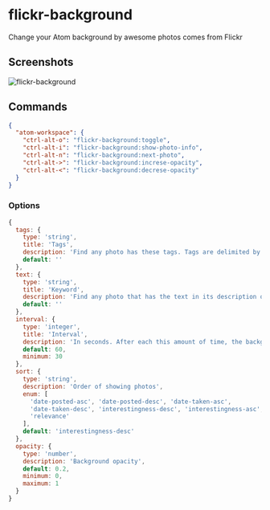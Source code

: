 # flickr-background

Change your Atom background by awesome photos comes from Flickr

## Screenshots

![flickr-background](https://raw.githubusercontent.com/thenewvu/atom-flickr-background/master/screenshots/Screenshot-2016-05-29-12-04-16.png "flickr-background")

## Commands

```json
{
  "atom-workspace": {
    "ctrl-alt-o": "flickr-background:toggle",
    "ctrl-alt-i": "flickr-background:show-photo-info",
    "ctrl-alt-n": "flickr-background:next-photo",
    "ctrl-alt->": "flickr-background:increse-opacity",
    "ctrl-alt-<": "flickr-background:decrese-opacity"
  }
}
```

### Options

```javascript
{
  tags: {
    type: 'string',
    title: 'Tags',
    description: 'Find any photo has these tags. Tags are delimited by commas.',
    default: ''
  },
  text: {
    type: 'string',
    title: 'Keyword',
    description: 'Find any photo that has the text in its description or title',
    default: ''
  },
  interval: {
    type: 'integer',
    title: 'Interval',
    description: 'In seconds. After each this amount of time, the background will change to a new photo',
    default: 60,
    minimum: 30
  },
  sort: {
    type: 'string',
    description: 'Order of showing photos',
    enum: [
      'date-posted-asc', 'date-posted-desc', 'date-taken-asc',
      'date-taken-desc', 'interestingness-desc', 'interestingness-asc',
      'relevance'
    ],
    default: 'interestingness-desc'
  },
  opacity: {
    type: 'number',
    description: 'Background opacity',
    default: 0.2,
    minimum: 0,
    maximum: 1
  }
}
```
